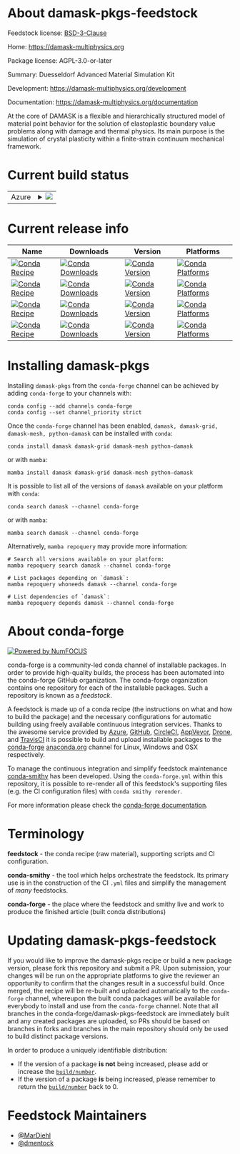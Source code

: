 About damask-pkgs-feedstock
===========================

Feedstock license: [BSD-3-Clause](https://github.com/conda-forge/damask-feedstock/blob/main/LICENSE.txt)

Home: https://damask-multiphysics.org

Package license: AGPL-3.0-or-later

Summary: Duesseldorf Advanced Material Simulation Kit

Development: https://damask-multiphysics.org/development

Documentation: https://damask-multiphysics.org/documentation

At the core of DAMASK is a flexible and hierarchically structured
model of material point behavior for the solution of elastoplastic
boundary value problems along with damage and thermal physics. Its
main purpose is the simulation of crystal plasticity within a
finite-strain continuum mechanical framework.


Current build status
====================


<table>

  <tr>
    <td>Azure</td>
    <td>
      <details>
        <summary>
          <a href="https://dev.azure.com/conda-forge/feedstock-builds/_build/latest?definitionId=8984&branchName=main">
            <img src="https://dev.azure.com/conda-forge/feedstock-builds/_apis/build/status/damask-feedstock?branchName=main">
          </a>
        </summary>
        <table>
          <thead><tr><th>Variant</th><th>Status</th></tr></thead>
          <tbody><tr>
              <td>linux_64_mpimpich</td>
              <td>
                <a href="https://dev.azure.com/conda-forge/feedstock-builds/_build/latest?definitionId=8984&branchName=main">
                  <img src="https://dev.azure.com/conda-forge/feedstock-builds/_apis/build/status/damask-feedstock?branchName=main&jobName=linux&configuration=linux%20linux_64_mpimpich" alt="variant">
                </a>
              </td>
            </tr><tr>
              <td>linux_64_mpiopenmpi</td>
              <td>
                <a href="https://dev.azure.com/conda-forge/feedstock-builds/_build/latest?definitionId=8984&branchName=main">
                  <img src="https://dev.azure.com/conda-forge/feedstock-builds/_apis/build/status/damask-feedstock?branchName=main&jobName=linux&configuration=linux%20linux_64_mpiopenmpi" alt="variant">
                </a>
              </td>
            </tr><tr>
              <td>linux_aarch64_mpimpich</td>
              <td>
                <a href="https://dev.azure.com/conda-forge/feedstock-builds/_build/latest?definitionId=8984&branchName=main">
                  <img src="https://dev.azure.com/conda-forge/feedstock-builds/_apis/build/status/damask-feedstock?branchName=main&jobName=linux&configuration=linux%20linux_aarch64_mpimpich" alt="variant">
                </a>
              </td>
            </tr><tr>
              <td>linux_aarch64_mpiopenmpi</td>
              <td>
                <a href="https://dev.azure.com/conda-forge/feedstock-builds/_build/latest?definitionId=8984&branchName=main">
                  <img src="https://dev.azure.com/conda-forge/feedstock-builds/_apis/build/status/damask-feedstock?branchName=main&jobName=linux&configuration=linux%20linux_aarch64_mpiopenmpi" alt="variant">
                </a>
              </td>
            </tr><tr>
              <td>linux_ppc64le_mpimpich</td>
              <td>
                <a href="https://dev.azure.com/conda-forge/feedstock-builds/_build/latest?definitionId=8984&branchName=main">
                  <img src="https://dev.azure.com/conda-forge/feedstock-builds/_apis/build/status/damask-feedstock?branchName=main&jobName=linux&configuration=linux%20linux_ppc64le_mpimpich" alt="variant">
                </a>
              </td>
            </tr><tr>
              <td>linux_ppc64le_mpiopenmpi</td>
              <td>
                <a href="https://dev.azure.com/conda-forge/feedstock-builds/_build/latest?definitionId=8984&branchName=main">
                  <img src="https://dev.azure.com/conda-forge/feedstock-builds/_apis/build/status/damask-feedstock?branchName=main&jobName=linux&configuration=linux%20linux_ppc64le_mpiopenmpi" alt="variant">
                </a>
              </td>
            </tr><tr>
              <td>osx_64_mpimpich</td>
              <td>
                <a href="https://dev.azure.com/conda-forge/feedstock-builds/_build/latest?definitionId=8984&branchName=main">
                  <img src="https://dev.azure.com/conda-forge/feedstock-builds/_apis/build/status/damask-feedstock?branchName=main&jobName=osx&configuration=osx%20osx_64_mpimpich" alt="variant">
                </a>
              </td>
            </tr><tr>
              <td>osx_64_mpiopenmpi</td>
              <td>
                <a href="https://dev.azure.com/conda-forge/feedstock-builds/_build/latest?definitionId=8984&branchName=main">
                  <img src="https://dev.azure.com/conda-forge/feedstock-builds/_apis/build/status/damask-feedstock?branchName=main&jobName=osx&configuration=osx%20osx_64_mpiopenmpi" alt="variant">
                </a>
              </td>
            </tr><tr>
              <td>osx_arm64_mpimpich</td>
              <td>
                <a href="https://dev.azure.com/conda-forge/feedstock-builds/_build/latest?definitionId=8984&branchName=main">
                  <img src="https://dev.azure.com/conda-forge/feedstock-builds/_apis/build/status/damask-feedstock?branchName=main&jobName=osx&configuration=osx%20osx_arm64_mpimpich" alt="variant">
                </a>
              </td>
            </tr><tr>
              <td>osx_arm64_mpiopenmpi</td>
              <td>
                <a href="https://dev.azure.com/conda-forge/feedstock-builds/_build/latest?definitionId=8984&branchName=main">
                  <img src="https://dev.azure.com/conda-forge/feedstock-builds/_apis/build/status/damask-feedstock?branchName=main&jobName=osx&configuration=osx%20osx_arm64_mpiopenmpi" alt="variant">
                </a>
              </td>
            </tr><tr>
              <td>win_64_mpimpichpython3.10.____cpython</td>
              <td>
                <a href="https://dev.azure.com/conda-forge/feedstock-builds/_build/latest?definitionId=8984&branchName=main">
                  <img src="https://dev.azure.com/conda-forge/feedstock-builds/_apis/build/status/damask-feedstock?branchName=main&jobName=win&configuration=win%20win_64_mpimpichpython3.10.____cpython" alt="variant">
                </a>
              </td>
            </tr><tr>
              <td>win_64_mpimpichpython3.11.____cpython</td>
              <td>
                <a href="https://dev.azure.com/conda-forge/feedstock-builds/_build/latest?definitionId=8984&branchName=main">
                  <img src="https://dev.azure.com/conda-forge/feedstock-builds/_apis/build/status/damask-feedstock?branchName=main&jobName=win&configuration=win%20win_64_mpimpichpython3.11.____cpython" alt="variant">
                </a>
              </td>
            </tr><tr>
              <td>win_64_mpimpichpython3.12.____cpython</td>
              <td>
                <a href="https://dev.azure.com/conda-forge/feedstock-builds/_build/latest?definitionId=8984&branchName=main">
                  <img src="https://dev.azure.com/conda-forge/feedstock-builds/_apis/build/status/damask-feedstock?branchName=main&jobName=win&configuration=win%20win_64_mpimpichpython3.12.____cpython" alt="variant">
                </a>
              </td>
            </tr><tr>
              <td>win_64_mpimpichpython3.13.____cp313</td>
              <td>
                <a href="https://dev.azure.com/conda-forge/feedstock-builds/_build/latest?definitionId=8984&branchName=main">
                  <img src="https://dev.azure.com/conda-forge/feedstock-builds/_apis/build/status/damask-feedstock?branchName=main&jobName=win&configuration=win%20win_64_mpimpichpython3.13.____cp313" alt="variant">
                </a>
              </td>
            </tr><tr>
              <td>win_64_mpimpichpython3.9.____cpython</td>
              <td>
                <a href="https://dev.azure.com/conda-forge/feedstock-builds/_build/latest?definitionId=8984&branchName=main">
                  <img src="https://dev.azure.com/conda-forge/feedstock-builds/_apis/build/status/damask-feedstock?branchName=main&jobName=win&configuration=win%20win_64_mpimpichpython3.9.____cpython" alt="variant">
                </a>
              </td>
            </tr><tr>
              <td>win_64_mpiopenmpipython3.10.____cpython</td>
              <td>
                <a href="https://dev.azure.com/conda-forge/feedstock-builds/_build/latest?definitionId=8984&branchName=main">
                  <img src="https://dev.azure.com/conda-forge/feedstock-builds/_apis/build/status/damask-feedstock?branchName=main&jobName=win&configuration=win%20win_64_mpiopenmpipython3.10.____cpython" alt="variant">
                </a>
              </td>
            </tr><tr>
              <td>win_64_mpiopenmpipython3.11.____cpython</td>
              <td>
                <a href="https://dev.azure.com/conda-forge/feedstock-builds/_build/latest?definitionId=8984&branchName=main">
                  <img src="https://dev.azure.com/conda-forge/feedstock-builds/_apis/build/status/damask-feedstock?branchName=main&jobName=win&configuration=win%20win_64_mpiopenmpipython3.11.____cpython" alt="variant">
                </a>
              </td>
            </tr><tr>
              <td>win_64_mpiopenmpipython3.12.____cpython</td>
              <td>
                <a href="https://dev.azure.com/conda-forge/feedstock-builds/_build/latest?definitionId=8984&branchName=main">
                  <img src="https://dev.azure.com/conda-forge/feedstock-builds/_apis/build/status/damask-feedstock?branchName=main&jobName=win&configuration=win%20win_64_mpiopenmpipython3.12.____cpython" alt="variant">
                </a>
              </td>
            </tr><tr>
              <td>win_64_mpiopenmpipython3.13.____cp313</td>
              <td>
                <a href="https://dev.azure.com/conda-forge/feedstock-builds/_build/latest?definitionId=8984&branchName=main">
                  <img src="https://dev.azure.com/conda-forge/feedstock-builds/_apis/build/status/damask-feedstock?branchName=main&jobName=win&configuration=win%20win_64_mpiopenmpipython3.13.____cp313" alt="variant">
                </a>
              </td>
            </tr><tr>
              <td>win_64_mpiopenmpipython3.9.____cpython</td>
              <td>
                <a href="https://dev.azure.com/conda-forge/feedstock-builds/_build/latest?definitionId=8984&branchName=main">
                  <img src="https://dev.azure.com/conda-forge/feedstock-builds/_apis/build/status/damask-feedstock?branchName=main&jobName=win&configuration=win%20win_64_mpiopenmpipython3.9.____cpython" alt="variant">
                </a>
              </td>
            </tr>
          </tbody>
        </table>
      </details>
    </td>
  </tr>
</table>

Current release info
====================

| Name | Downloads | Version | Platforms |
| --- | --- | --- | --- |
| [![Conda Recipe](https://img.shields.io/badge/recipe-damask-green.svg)](https://anaconda.org/conda-forge/damask) | [![Conda Downloads](https://img.shields.io/conda/dn/conda-forge/damask.svg)](https://anaconda.org/conda-forge/damask) | [![Conda Version](https://img.shields.io/conda/vn/conda-forge/damask.svg)](https://anaconda.org/conda-forge/damask) | [![Conda Platforms](https://img.shields.io/conda/pn/conda-forge/damask.svg)](https://anaconda.org/conda-forge/damask) |
| [![Conda Recipe](https://img.shields.io/badge/recipe-damask--grid-green.svg)](https://anaconda.org/conda-forge/damask-grid) | [![Conda Downloads](https://img.shields.io/conda/dn/conda-forge/damask-grid.svg)](https://anaconda.org/conda-forge/damask-grid) | [![Conda Version](https://img.shields.io/conda/vn/conda-forge/damask-grid.svg)](https://anaconda.org/conda-forge/damask-grid) | [![Conda Platforms](https://img.shields.io/conda/pn/conda-forge/damask-grid.svg)](https://anaconda.org/conda-forge/damask-grid) |
| [![Conda Recipe](https://img.shields.io/badge/recipe-damask--mesh-green.svg)](https://anaconda.org/conda-forge/damask-mesh) | [![Conda Downloads](https://img.shields.io/conda/dn/conda-forge/damask-mesh.svg)](https://anaconda.org/conda-forge/damask-mesh) | [![Conda Version](https://img.shields.io/conda/vn/conda-forge/damask-mesh.svg)](https://anaconda.org/conda-forge/damask-mesh) | [![Conda Platforms](https://img.shields.io/conda/pn/conda-forge/damask-mesh.svg)](https://anaconda.org/conda-forge/damask-mesh) |
| [![Conda Recipe](https://img.shields.io/badge/recipe-python--damask-green.svg)](https://anaconda.org/conda-forge/python-damask) | [![Conda Downloads](https://img.shields.io/conda/dn/conda-forge/python-damask.svg)](https://anaconda.org/conda-forge/python-damask) | [![Conda Version](https://img.shields.io/conda/vn/conda-forge/python-damask.svg)](https://anaconda.org/conda-forge/python-damask) | [![Conda Platforms](https://img.shields.io/conda/pn/conda-forge/python-damask.svg)](https://anaconda.org/conda-forge/python-damask) |

Installing damask-pkgs
======================

Installing `damask-pkgs` from the `conda-forge` channel can be achieved by adding `conda-forge` to your channels with:

```
conda config --add channels conda-forge
conda config --set channel_priority strict
```

Once the `conda-forge` channel has been enabled, `damask, damask-grid, damask-mesh, python-damask` can be installed with `conda`:

```
conda install damask damask-grid damask-mesh python-damask
```

or with `mamba`:

```
mamba install damask damask-grid damask-mesh python-damask
```

It is possible to list all of the versions of `damask` available on your platform with `conda`:

```
conda search damask --channel conda-forge
```

or with `mamba`:

```
mamba search damask --channel conda-forge
```

Alternatively, `mamba repoquery` may provide more information:

```
# Search all versions available on your platform:
mamba repoquery search damask --channel conda-forge

# List packages depending on `damask`:
mamba repoquery whoneeds damask --channel conda-forge

# List dependencies of `damask`:
mamba repoquery depends damask --channel conda-forge
```


About conda-forge
=================

[![Powered by
NumFOCUS](https://img.shields.io/badge/powered%20by-NumFOCUS-orange.svg?style=flat&colorA=E1523D&colorB=007D8A)](https://numfocus.org)

conda-forge is a community-led conda channel of installable packages.
In order to provide high-quality builds, the process has been automated into the
conda-forge GitHub organization. The conda-forge organization contains one repository
for each of the installable packages. Such a repository is known as a *feedstock*.

A feedstock is made up of a conda recipe (the instructions on what and how to build
the package) and the necessary configurations for automatic building using freely
available continuous integration services. Thanks to the awesome service provided by
[Azure](https://azure.microsoft.com/en-us/services/devops/), [GitHub](https://github.com/),
[CircleCI](https://circleci.com/), [AppVeyor](https://www.appveyor.com/),
[Drone](https://cloud.drone.io/welcome), and [TravisCI](https://travis-ci.com/)
it is possible to build and upload installable packages to the
[conda-forge](https://anaconda.org/conda-forge) [anaconda.org](https://anaconda.org/)
channel for Linux, Windows and OSX respectively.

To manage the continuous integration and simplify feedstock maintenance
[conda-smithy](https://github.com/conda-forge/conda-smithy) has been developed.
Using the ``conda-forge.yml`` within this repository, it is possible to re-render all of
this feedstock's supporting files (e.g. the CI configuration files) with ``conda smithy rerender``.

For more information please check the [conda-forge documentation](https://conda-forge.org/docs/).

Terminology
===========

**feedstock** - the conda recipe (raw material), supporting scripts and CI configuration.

**conda-smithy** - the tool which helps orchestrate the feedstock.
                   Its primary use is in the construction of the CI ``.yml`` files
                   and simplify the management of *many* feedstocks.

**conda-forge** - the place where the feedstock and smithy live and work to
                  produce the finished article (built conda distributions)


Updating damask-pkgs-feedstock
==============================

If you would like to improve the damask-pkgs recipe or build a new
package version, please fork this repository and submit a PR. Upon submission,
your changes will be run on the appropriate platforms to give the reviewer an
opportunity to confirm that the changes result in a successful build. Once
merged, the recipe will be re-built and uploaded automatically to the
`conda-forge` channel, whereupon the built conda packages will be available for
everybody to install and use from the `conda-forge` channel.
Note that all branches in the conda-forge/damask-pkgs-feedstock are
immediately built and any created packages are uploaded, so PRs should be based
on branches in forks and branches in the main repository should only be used to
build distinct package versions.

In order to produce a uniquely identifiable distribution:
 * If the version of a package **is not** being increased, please add or increase
   the [``build/number``](https://docs.conda.io/projects/conda-build/en/latest/resources/define-metadata.html#build-number-and-string).
 * If the version of a package **is** being increased, please remember to return
   the [``build/number``](https://docs.conda.io/projects/conda-build/en/latest/resources/define-metadata.html#build-number-and-string)
   back to 0.

Feedstock Maintainers
=====================

* [@MarDiehl](https://github.com/MarDiehl/)
* [@dmentock](https://github.com/dmentock/)
